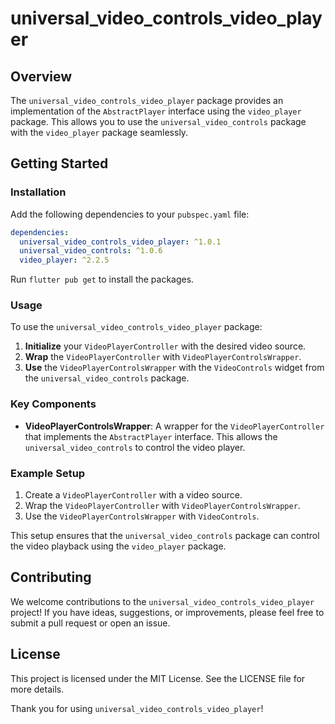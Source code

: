 # universal_video_controls_video_player

## Overview

The `universal_video_controls_video_player` package provides an implementation of the `AbstractPlayer` interface using the `video_player` package. This allows you to use the `universal_video_controls` package with the `video_player` package seamlessly.

## Getting Started

### Installation

Add the following dependencies to your `pubspec.yaml` file:

```yaml
dependencies:
  universal_video_controls_video_player: ^1.0.1
  universal_video_controls: ^1.0.6
  video_player: ^2.2.5
```

Run `flutter pub get` to install the packages.

### Usage

To use the `universal_video_controls_video_player` package:

1. **Initialize** your `VideoPlayerController` with the desired video source.
2. **Wrap** the `VideoPlayerController` with `VideoPlayerControlsWrapper`.
3. **Use** the `VideoPlayerControlsWrapper` with the `VideoControls` widget from the `universal_video_controls` package.

### Key Components

- **VideoPlayerControlsWrapper**: A wrapper for the `VideoPlayerController` that implements the `AbstractPlayer` interface. This allows the `universal_video_controls` to control the video player.

### Example Setup

1. Create a `VideoPlayerController` with a video source.
2. Wrap the `VideoPlayerController` with `VideoPlayerControlsWrapper`.
3. Use the `VideoPlayerControlsWrapper` with `VideoControls`.

This setup ensures that the `universal_video_controls` package can control the video playback using the `video_player` package.

## Contributing

We welcome contributions to the `universal_video_controls_video_player` project! If you have ideas, suggestions, or improvements, please feel free to submit a pull request or open an issue.

## License

This project is licensed under the MIT License. See the LICENSE file for more details.


Thank you for using `universal_video_controls_video_player`!